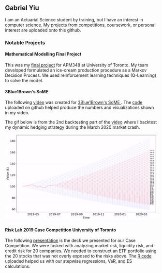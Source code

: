 ## Gabriel Yiu
I am an Actuarial Science student by training, but I have an interest in computer science.
My projects from competitions, coursework, or personal interest are uploaded onto this github.

### Notable Projects

#### Mathematical Modelling Final Project

This was my <a href="https://github.com/gabrielyiu1998/APM348_OR_Proj/blob/main/APM348Final%20report%20-%20(Jan%2013%2C%202021).pdf">final project</a>
for APM348 at University of Toronto. My team developed formulated an ice-cream production procedure
as a Markov Decision Process. We used reinforcement learning techniques (Q-Learning) to solve the model.

#### 3Blue1Brown's SoME

The following <a href="https://youtu.be/s5EXkS4iDxk">video</a> was created for <a href="https://www.3blue1brown.com/blog/some1"> 3Blue1Brown's SoME </a>.
The <a href="https://github.com/gabrielyiu1998/DynamicHedging">code</a> uploaded on github helped produce the numbers and visualizations shown in my video.

The gif below is from the 2nd backtesting part of the <a href="https://youtu.be/TwChigDDG5U"> video</a>
where I backtest my dynamic hedging strategy during the March 2020 market crash.

![Backtesting Gif](https://github.com/gabrielyiu1998/gabrielyiu1998/blob/main/Dynamic_Hedging_Backtesting.gif?raw=true)

#### Risk Lab 2019 Case Competition University of Toronto

The following <a href="https://github.com/gabrielyiu1998/RiskLabCompetition/blob/main/Final_presentation.pdf">presentation</a> is the deck we presented
for our Case Competition. We were tasked with analyzing market risk, liquidity risk, and credit risk for 20 companies. We needed to construct an
ETF portfolio using the 20 stocks that was not overly exposed to the risks above. The <a href="https://github.com/gabrielyiu1998/RiskLabCompetition">R code</a>
uploaded helped us with our stepwise regressions, VaR, and ES calculations.
